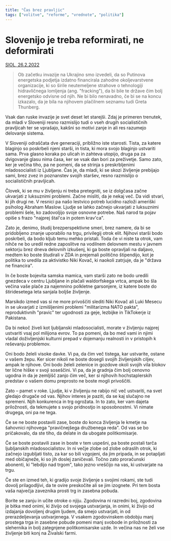 ```yaml
---
title: "Čas brez pravljic"
tags: ["volitve", "reforme", "vrednote", "politika"]
---
```


# Slovenijo je treba reformirati, ne deformirati

[SIOL, 26.2.2022](https://siol.net/siol-plus/kolumne/tomaz-stih-cas-brez-pravljic-573792)

 > Ob začetku invazije na Ukrajino smo izvedeli, da so Putinova energetska podjetja izdatno financirala zahodne okoljevarstvene organizacije, ki so širile neutemeljene strahove o tehnologiji hidravličnega lomljenja (ang. "fracking"), da bi bile te države čim bolj energetsko odvisne od njih. Ne bi bilo nenavadno, če bi se na koncu izkazalo, da je bila na njihovem plačilnem seznamu tudi Greta Thunberg.

Vsak dan ruske invazije je svet deset let starejši. Zdaj je primeren trenutek, da mladi v Sloveniji resno razmislijo tudi o vseh drugih socialističnih pravljicah ter se vprašajo, kakšni so motivi zanje in ali res razumejo delovanje sistema.

V Sloveniji odraščata dve generaciji, približno iste starosti. Tista, za katere blaginjo so poskrbeli njeni starši, in tista, ki mora svojo blaginjo ustvariti sama. Prva glasno koraka po ulicah in zahteva utopijo, druga pa za dvigovanje glasu nima časa, ker se vsak dan bori za preživetje. Samo zato, ker je večina tiho, pa ne pomeni, da se strinja s preskrbljenimi mladosocialisti iz Ljubljane.
Čas je, da mladi, ki se skozi življenje prebijajo sami, brez zvez in poznanstev svojih staršev, resno razmislijo o socialističnih pravljicah.

Človek, ki se mu v življenju ni treba pretegniti, se iz dolgčasa začne ukvarjati z luksuznimi problemi. Začne misliti, da je nekaj več. Da vidi stvari, ki jih drugi ne. V resnici pa našo lestvico potreb lucidno razloži ameriški psiholog Abraham Maslow. Ljudje se lahko začnejo ukvarjati z luksuznimi problemi šele, ko zadovoljijo svoje osnovne potrebe. Naš narod ta pojav opiše s frazo "najprej štal'ca in potem krav'ca".

Zato je, denimo, študij brezperspektivne smeri, brez namere, da bi se pridobljeno znanje uporabilo na trgu, privilegij otrok elit. Njihovi starši bodo poskrbeli, da bodo kljub temu mehko pristali. Toda če vi niste ta otrok, vam nihče ne bo uredil redne zaposlitve na vodilnem delovnem mestu v javnem sektorju brez dneva delovnih izkušenj, ki ga boste opravljali na daljavo, medtem ko boste študirali v ZDA in prejemali politično štipendijo, kot je politika to uredila za aktivistko Niki Kovač, ki naokoli zatrjuje, da je "država ne financira".

In če boste bojevita samska mamica, vam starši zato ne bodo uredili gnezdeca v centru Ljubljane in plačali waldorfskega vrtca, ampak bo šla večina vaše plače za najemnino polkletne garsonjere, iz katere boste do štiridesetega leta sanjala boljše življenje.

Marsikdo izmed vas si ne more privoščiti slediti Niki Kovač ali Luki Mesecu in se ukvarjati z izmišljenimi problemi "militarizma NATO pakta", reproduktivnih "pravic" ter ugodnosti za geje, lezbijke in TikTokerje iz Pakistana.

Da bi nekoč živeli kot ljubljanski mladosocialisti, morate v življenju najprej ustvariti vsaj pol milijona evrov. To pa pomeni, da bo med vami in njimi vladal doživljenjski kulturni prepad v dojemanju realnosti in v pristopih k reševanju problemov.

Oni bodo želeli visoke davke. Vi pa, da čim več tistega, kar ustvarite, ostane v vašem žepu. Ker sicer nikoli ne boste dosegli svojih življenjskih ciljev, ampak le njihove. Oni bodo želeli zelenice in gozdove okoli svojih vila blokov ter lične hiške v svoji soseščini. Vi pa, da je gradnja čim bolj cenovno ugodna in da je zemljišč zanjo čim več, ker si njihovih hochstaplerskih predstav o vašem domu preprosto ne boste mogli privoščiti.

Zato – pamet v roke. Ljudje, ki v življenju ne rabijo nič več ustvariti, na svet gledajo drugače od vas. Njihov interes je paziti, da se kaj slučajno ne spremeni. Njih konkurenca in trg ogrožata. In to zato, ker vam dajeta priložnosti, da tekmujete s svojo pridnostjo in sposobnostmi. Vi nimate drugega, oni pa ne tega.

Če se ne boste postavili zase, boste do konca življenja le kmetje na šahovnici njihovega "pravičnejšega družbenega reda". Od vas se bo pričakovalo, da ste tiho, da delate in da ubogate politkomisarje.

Če se boste postavili zase in boste v tem uspešni, pa boste postali tarča ljubljanskih mladosocialistov. In ni večje zlobe od zlobe odraslih otrok, ki začnejo izgubljati tisto, za kar so bili vzgojeni, da jim pripada, in se potapljati med običajneže, ki so jih doslej zaničevali. Točno zato proračunski abonenti, ki "lebdijo nad trgom", tako jezno vreščijo na vas, ki ustvarjate na trgu.

Če ste en izmed teh, ki gradijo svoje življenje s svojimi rokami, ste tudi dovolj prilagodljivi, da te ovire preskočite ali se jim izognete. Pri tem bosta vaša največja zaveznika prosti trg in zasebna pobuda.

Borite se zanju in učite otroke o njiju. Zgodovina ni razredni boj, zgodovina je bitka med onimi, ki živijo od svojega ustvarjanja, in onimi, ki živijo od izdajanja dovoljenj drugim ljudem, da smejo ustvarjati, in od prerazdeljevanja ustvarjenega. V vsakem zgodovinskem obdobju manj prostega trga in zasebne pobude pomeni manj svobode in priložnosti za slehernika in bolj zategnjene politkomisarske uzde. In večina nas ne želi vse življenje biti konj na Živalski farmi.